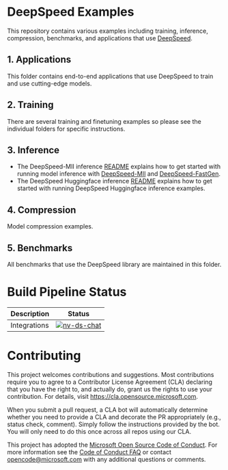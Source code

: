 # DeepSpeed Examples
This repository contains various examples including training, inference, compression, benchmarks, and applications that use [DeepSpeed](https://github.com/microsoft/DeepSpeed).

## 1. Applications
This folder contains end-to-end applications that use DeepSpeed to train and use cutting-edge models.

## 2. Training
There are several training and finetuning examples so please see the individual folders for specific instructions.

## 3. Inference
- The DeepSpeed-MII inference [README](./inference/mii/README.md) explains how to get started with running model inference with [DeepSpeed-MII](https://github.com/Microsoft/DeepSpeed-MII) and [DeepSpeed-FastGen](https://github.com/microsoft/DeepSpeed/tree/master/blogs/deepspeed-fastgen).
- The DeepSpeed Huggingface inference [README](./inference/huggingface/README.md) explains how to get started with running DeepSpeed Huggingface inference examples.

## 4. Compression
Model compression examples.

## 5. Benchmarks
All benchmarks that use the DeepSpeed library are maintained in this folder.

# Build Pipeline Status
| Description | Status |
| ----------- | ------ |
| Integrations | [![nv-ds-chat](https://github.com/microsoft/DeepSpeed/actions/workflows/nv-ds-chat.yml/badge.svg?branch=master)](https://github.com/microsoft/DeepSpeed/actions/workflows/nv-ds-chat.yml) |

# Contributing

This project welcomes contributions and suggestions.  Most contributions require you to agree to a
Contributor License Agreement (CLA) declaring that you have the right to, and actually do, grant us
the rights to use your contribution. For details, visit https://cla.opensource.microsoft.com.

When you submit a pull request, a CLA bot will automatically determine whether you need to provide
a CLA and decorate the PR appropriately (e.g., status check, comment). Simply follow the instructions
provided by the bot. You will only need to do this once across all repos using our CLA.

This project has adopted the [Microsoft Open Source Code of Conduct](https://opensource.microsoft.com/codeofconduct/).
For more information see the [Code of Conduct FAQ](https://opensource.microsoft.com/codeofconduct/faq/) or
contact [opencode@microsoft.com](mailto:opencode@microsoft.com) with any additional questions or comments.
